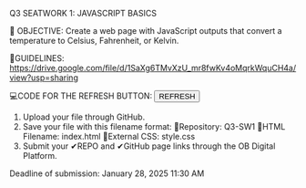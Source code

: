 Q3 SEATWORK 1: JAVASCRIPT BASICS

🎯 OBJECTIVE: Create a web page with JavaScript outputs that convert a temperature to Celsius, Fahrenheit, or Kelvin.

📁GUIDELINES: https://drive.google.com/file/d/1SaXg6TMvXzU_mr8fwKv4oMqrkWquCH4a/view?usp=sharing

💻CODE FOR THE REFRESH BUTTON:
<button type="button" onClick="window.location.reload()">
      REFRESH
</button>

1. Upload your file through GitHub.
2. Save your file with this filename format: 
      💜Repository: Q3-SW1
      💜HTML Filename: index.html
      💜External CSS: style.css
3. Submit your ✔REPO and ✔GitHub page links through the OB Digital Platform.

Deadline of submission: January 28, 2025 11:30 AM
